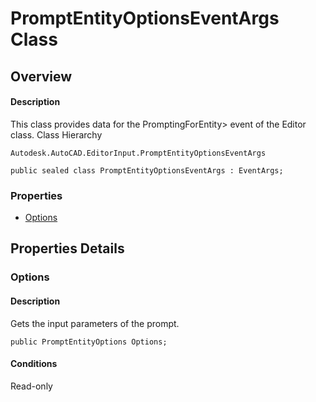 # PromptEntityOptionsEventArgs Class

## Overview

#### Description
This class provides data for the PromptingForEntity> event of the Editor class.
Class Hierarchy
```text
Autodesk.AutoCAD.EditorInput.PromptEntityOptionsEventArgs
```

```text
public sealed class PromptEntityOptionsEventArgs : EventArgs;
```

### Properties

- [Options](#options)


## Properties Details

### Options

#### Description
Gets the input parameters of the prompt.
```text
public PromptEntityOptions Options;
```

#### Conditions
Read-only
